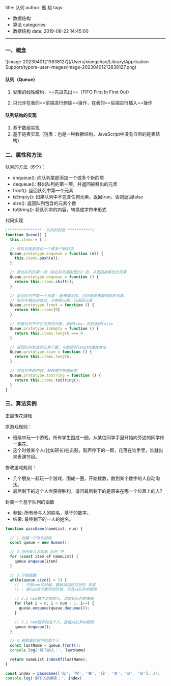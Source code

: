 title: 队列
author: 熊 超
tags:
  - 数据结构
  - 算法
categories:
  - 数据结构
date: 2019-08-22 14:45:00
---
<!-- more --> 


### 一、概念

![image-20230401213838127](/Users/xiongchao/Library/Application Support/typora-user-images/image-20230401213838127.png)

#### 队列（Queue）

1. 受限的线性结构，==先进先出==（FIFO First In First Out）

2. 只允许在表的==前端进行删除==操作，在表的==后端进行插入==操作



#### 队列结构的实现

1. 基于数组实现
2. 基于链表实现（链表：也是一种数据结构，JavaScript中没有自带的链表结构）



### 二、属性和方法

队列的方法（6个）：

- enqueue(): 向队列尾部添加一个或多个新的项
- dequeue(): 移出队列的第一项，并返回被移出的元素
- front(): 返回队列中第一个元素
- isEmpty(): 如果队列中不包含任何元素，返回true，否则返回false
- size(): 返回队列包含的元素个数
- toString(): 将队列中的内容，转换成字符串形式



代码实现

```js
/***************  队列的封装 ***********/
function Queue() {
  this.items = [];

  // 向队列尾部天机一个或多个新的项
  Queue.prototype.enqueue = function (el) {
    this.items.push(el);
  }

  // 移出队列的第一项（排在队列最前面的）项，并返回被移出的元素
  Queue.prototype.dequeue = function () {
    return this.items.shift();
  }

  // 返回队列中第一个元素——最先被添加，也将是最先被移除的元素。
  // 队列不做任何变动，不移除元素，只返回元素
  Queue.prototype.front = function () {
    return this.items[0]
  }

  // 如果队列中不包含任何元素，返回true，否则返回false
  Queue.prototype.isEmpty = function () {
    return this.items.length === 0
  }

  // 返回队列包含的元素个数，与数组的length属性类似
  Queue.prototype.size = function () {
    return this.items.length;
  }

  // 将队列中的内容，转换成字符串形式
  Queue.prototype.toString = function () {
    return this.items.toString();
  }
}
```



### 三、算法实例

击鼓传花游戏

原游戏规则：
  - 班级中玩一个游戏，所有学生围成一圈，从某位同学手里开始向旁边的同学传一束花。
  - 这个时候某个人(比如班长)在击鼓，鼓声停下的一颗，花落在谁手里，谁就出来表演节目。

修改游戏规则：
  - 几个朋友一起玩—个游戏，围成一圈，开始数数，数到某个数字的人自动淘汰。
  - 最后剩下的这个人会获得胜利，请问最后剩下的是原来在哪一个位置上的人?

封装一个基于队列的函数
  - 参数: 所有参与人的姓名，基于的数字。
  - 结果: 最终剩下的一人的姓名。



```js
function passGame(nameList, num) {

  // 1.创建一个队列结构
  const queue = new Queue();

  // 2.将所有人添加到 队列 中
  for (const item of nameList) {
    queue.enqueue(item)
  }

  // 3.开始数数
  while(queue.size() > 1) {
    // - 不是num的时候，重新添加到队列的 末尾
    // - 是num这个数字的时候，将其从队列中删除

    // 3.1 num数字之前的人，添加到队列的末尾
    for (let i = 0; i < num - 1; i++) {
      queue.enqueue(queue.dequeue());
    }

    // 3.2 num数字的这个人，直接从队列中删除
    queue.dequeue();
  }

  // 4.获取最后剩下的那个人
  const lastName = queue.front();
  console.log('剩下的人：', lastName)

  return nameList.indexOf(lastName);
}

const index = passGame(['红', '橙', '黄', '绿', '青', '蓝', '紫'], 3);
console.log('剩下人的索引：', index)
```

